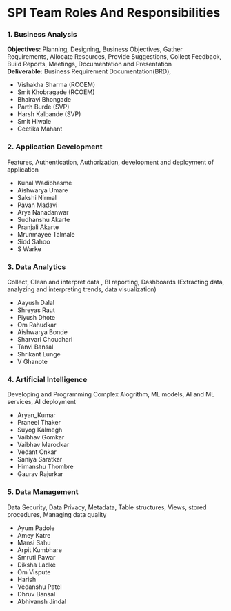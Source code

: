 # SPI Team Roles And Responsibilities

### 1. Business Analysis
**Objectives:** Planning, Designing, Business Objectives, Gather Requirements, Allocate Resources, Provide Suggestions, Collect Feedback, Build Reports, Meetings, Documentation and Presentation <br>
**Deliverable:** Business Requirement Documentation(BRD), 
- Vishakha Sharma (RCOEM)
- Smit Khobragade (RCOEM)
- Bhairavi Bhongade
- Parth Burde (SVP)
- Harsh Kalbande (SVP)
- Smit Hiwale
- Geetika Mahant
  
### 2. Application Development
Features, Authentication, Authorization, development and deployment of application
- Kunal Wadibhasme
- Aishwarya Umare 
- Sakshi Nirmal 
- Pavan Madavi
- Arya Nanadanwar
- Sudhanshu Akarte 
- Pranjali Akarte 
- Mrunmayee Talmale 
- Sidd Sahoo 
- S Warke
  
### 3. Data Analytics
Collect, Clean and interpret data , BI reporting, Dashboards 
(Extracting data, analyzing and interpreting trends, data visualization)
- Aayush Dalal
- Shreyas Raut
- Piyush Dhote 
- Om Rahudkar  
- Aishwarya Bonde 
- Sharvari Choudhari 
- Tanvi Bansal 
- Shrikant Lunge
- V Ghanote
  
### 4. Artificial Intelligence
Developing and Programming Complex Alogrithm, ML models, AI and ML services, AI deployment 
- Aryan_Kumar
- Praneel Thaker
- Suyog Kalmegh 
- Vaibhav Gomkar 
- Vaibhav Marodkar 
- Vedant Onkar
- Saniya Saratkar
- Himanshu Thombre 
- Gaurav Rajurkar
  
### 5. Data Management
Data Security, Data Privacy, Metadata, Table structures, Views, stored procedures, Managing data quality
- Ayum Padole
- Amey Katre 
- Mansi Sahu
- Arpit Kumbhare 
- Smruti Pawar
- Diksha Ladke 
- Om Vispute
- Harish  
- Vedanshu Patel 
- Dhruv Bansal 
- Abhivansh Jindal 








